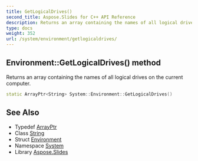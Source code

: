 ```yaml
---
title: GetLogicalDrives()
second_title: Aspose.Slides for C++ API Reference
description: Returns an array containing the names of all logical drives on the current computer.
type: docs
weight: 352
url: /system/environment/getlogicaldrives/
---
```

## Environment::GetLogicalDrives() method


Returns an array containing the names of all logical drives on the current computer.

```cpp
static ArrayPtr<String> System::Environment::GetLogicalDrives()
```

## See Also

* Typedef [ArrayPtr](../../arrayptr/)
* Class [String](../../string/)
* Struct [Environment](../)
* Namespace [System](../../)
* Library [Aspose.Slides](../../../)